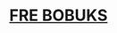 # [FRE BOBUKS](https://raw.githubusercontent.com/monkebutcool/Boblox-Script-Hub/main/rickroll.user.js) 
